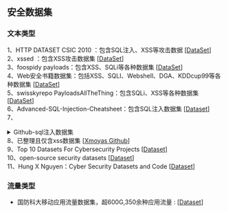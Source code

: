 ## 安全数据集 ##

### 文本类型 ###
1、HTTP DATASET CSIC 2010 ：包含SQL注入、XSS等攻击数据 [[DataSet](https://www.tic.itefi.csic.es/dataset/)]  
2、xssed ：包含XSS攻击数据集 [[DataSet](http://www.xssed.com/)]  
3、foospidy payloads：包含XSS、SQLi等各种数据集 [[DataSet](https://github.com/foospidy/payloads)]  
4、Web安全书籍数据集：包括XSS、SQLI、Webshell、DGA、KDDcup99等各种数据集 [[DataSet](https://github.com/duoergun0729/1book/tree/master/data)]  
5、swisskyrepo PayloadsAllTheThing：包含SQLi、XSS等各种数据集 [[DataSet](https://github.com/swisskyrepo/PayloadsAllTheThing)]  
6、Advanced-SQL-Injection-Cheatsheet：包含SQL注入数据集 [[Dataset](https://github.com/kleiton0x00/Advanced-SQL-Injection-Cheatsheet)]  
7、<details><summary>Github-sql注入数据集</summary>
* [ChrisAHolland-ML-SQL-Injection-Detector](https://github.com/ChrisAHolland/ML-SQL-Injection-Detector/tree/master/data)  
* [trietptm-SQL-Injection-Payloads](https://github.com/trietptm/SQL-Injection-Payloads)  
* [omurugur-SQL_Injection_Payload](https://github.com/omurugur/SQL_Injection_Payload)  
* [DictionaryHouse-SQLI-payload](https://github.com/DictionaryHouse/Sql-injection-FuzzPayload-collection)  
* [Proviesec-SQLI-payload](https://github.com/Proviesec/SQL-Injection-Payloads/blob/main/error-based-sql-injection-payloads.txt)</details>
 8、已整理且仅含xss数据集 [[Xmoyas Github](https://github.com/XMoyas/AI_CyberSecurity_Resources/tree/main/Dataset/xss)]    
 9、Top 10 Datasets For Cybersecurity Projects [[Dataset](https://analyticsindiamag.com/top-10-datasets-for-cybersecurity-projects/)]    
 10、open-source security datasets [[Dataset](https://github.com/OTRF/Security-Datasets/tree/master)]  
11、Hung X Nguyen：Cyber Security Datasets and Code [[Dataset](https://hxnguyen.github.io/posts/2023/08/datasets/)]

### 流量类型 ###
- 国防科大移动应用流量数据集，超600G,350余种应用流量 : [[Dataset](https://github.com/Abby-ZS/NUDT_MobileTraffic)]

